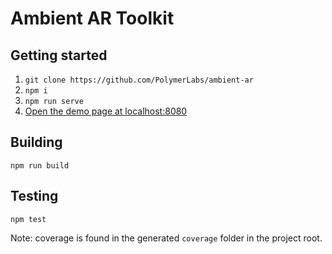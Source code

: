 # Ambient AR Toolkit

## Getting started

1. `git clone https://github.com/PolymerLabs/ambient-ar`
1. `npm i`
1. `npm run serve`
1. [Open the demo page at localhost:8080](http://localhost:8080)

## Building

`npm run build`

## Testing

`npm test`

Note: coverage is found in the generated `coverage` folder in the project root.
